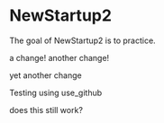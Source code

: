 # NewStartup2

The goal of NewStartup2 is to practice.

a change!
another change!

yet another change

Testing using use_github

does this still work?

